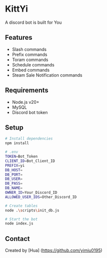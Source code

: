 # KittYi

A discord bot is built for You


## Features

- Slash commands
- Prefix commands
- Toram commands
- Schedule commands
- Embed commands
- Steam Sale Notification commands


## Requirements

- Node.js v20+
- MySQL
- Discord bot token


## Setup

```bash
# Install dependencies
npm install

# .env
TOKEN=Bot_Token
CLIENT_ID=Bot_Client_ID
PREFIX=yi
DB_HOST=
DB_PORT=
DB_USER=
DB_PASS=
DB_NAME=
OWNER_ID=Your_Discord_ID
ALLOWED_USER_IDS=Other_Discord_ID

# Create tables
node .\scripts\init_db.js

# Start the bot
node index.js
```


## Contact
Created by [Hua] (https://github.com/yimiu0195)
